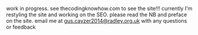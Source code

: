 work in progress.
see thecodingknowhow.com to see the site!!!
currently I'm restyling the site and working on the SEO.
please read the NB and preface on the site.
email me at gus.cayzer2014@radley.org.uk with any questions or feedback
